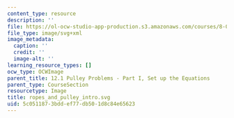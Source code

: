 ```yaml
---
content_type: resource
description: ''
file: https://ol-ocw-studio-app-production.s3.amazonaws.com/courses/8-01sc-classical-mechanics-fall-2016/5c0511873bddef77db501d8c84e65623_ropes_and_pulley_intro.svg
file_type: image/svg+xml
image_metadata:
  caption: ''
  credit: ''
  image-alt: ''
learning_resource_types: []
ocw_type: OCWImage
parent_title: 12.1 Pulley Problems - Part I, Set up the Equations
parent_type: CourseSection
resourcetype: Image
title: ropes_and_pulley_intro.svg
uid: 5c051187-3bdd-ef77-db50-1d8c84e65623
---
```

